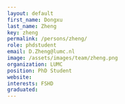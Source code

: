 ```yaml
---
layout: default
first_name: Dongxu
last_name: Zheng
key: zheng
permalink: /persons/zheng/
role: phdstudent
email: D.Zheng@lumc.nl
image: /assets/images/team/zheng.png
organization: LUMC
position: PhD Student
website:
interests: FSHD
graduated:
---
```

